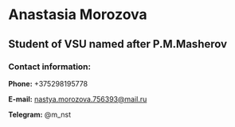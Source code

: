 # Anastasia Morozova
## Student of VSU named after P.M.Masherov
### Contact information:
**Phone:** +375298195778

**E-mail:** nastya.morozova.756393@mail.ru

**Telegram:** @m_nst
